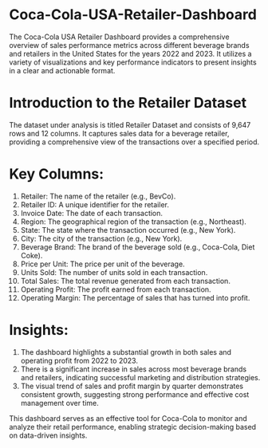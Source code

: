 # Coca-Cola-USA-Retailer-Dashboard
The Coca-Cola USA Retailer Dashboard provides a comprehensive overview of sales performance metrics across different beverage brands and retailers in the United States for the years 2022 and 2023. It utilizes a variety of visualizations and key performance indicators to present insights in a clear and actionable format.

# Introduction to the Retailer Dataset
The dataset under analysis is titled Retailer Dataset and consists of 9,647 rows and 12 columns. It captures sales data for a beverage retailer, providing a comprehensive view of the transactions over a specified period.

# Key Columns:

1. Retailer: The name of the retailer (e.g., BevCo).
2. Retailer ID: A unique identifier for the retailer.
3. Invoice Date: The date of each transaction.
4. Region: The geographical region of the transaction (e.g., Northeast).
5. State: The state where the transaction occurred (e.g., New York).
6. City: The city of the transaction (e.g., New York).
7. Beverage Brand: The brand of the beverage sold (e.g., Coca-Cola, Diet Coke).
8. Price per Unit: The price per unit of the beverage.
9. Units Sold: The number of units sold in each transaction.
10. Total Sales: The total revenue generated from each transaction.
11. Operating Profit: The profit earned from each transaction.
12. Operating Margin: The percentage of sales that has turned into profit.


# Insights:

1. The dashboard highlights a substantial growth in both sales and operating profit from 2022 to 2023.
2. There is a significant increase in sales across most beverage brands and retailers, indicating successful marketing and distribution strategies.
3. The visual trend of sales and profit margin by quarter demonstrates consistent growth, suggesting strong performance and effective cost management over time.
   
This dashboard serves as an effective tool for Coca-Cola to monitor and analyze their retail performance, enabling strategic decision-making based on data-driven insights.
